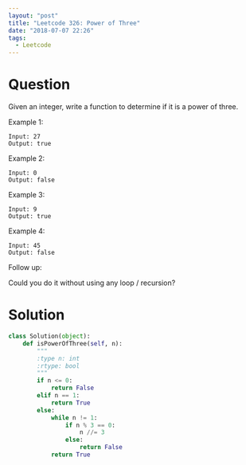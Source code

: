 ```yaml
---
layout: "post"
title: "Leetcode 326: Power of Three"
date: "2018-07-07 22:26"
tags:
  - Leetcode
---
```


# Question
Given an integer, write a function to determine if it is a power of three.

Example 1:
```
Input: 27
Output: true
```

Example 2:
```
Input: 0
Output: false
```

Example 3:
```
Input: 9
Output: true
```

Example 4:
```
Input: 45
Output: false
```

Follow up:

Could you do it without using any loop / recursion?

# Solution
```python
class Solution(object):
    def isPowerOfThree(self, n):
        """
        :type n: int
        :rtype: bool
        """
        if n <= 0:
            return False
        elif n == 1:
            return True
        else:
            while n != 1:
                if n % 3 == 0:
                    n //= 3
                else:
                    return False
            return True
```
